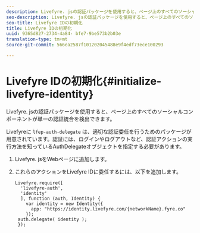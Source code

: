 ```yaml
---
description: Livefyre. jsの認証パッケージを使用すると、ページ上のすべてのソーシャルコンポーネントが単一の認証統合を検出できます。
seo-description: Livefyre. jsの認証パッケージを使用すると、ページ上のすべてのソーシャルコンポーネントが単一の認証統合を検出できます。
seo-title: Livefyre IDの初期化
title: Livefyre IDの初期化
uuid: 9365d827-2734-4a84- bfe7-9be573b2b03e
translation-type: tm+mt
source-git-commit: 566ea2587f101202045488e9f4edf73ece100293

---
```



# Livefyre IDの初期化{#initialize-livefyre-identity}

Livefyre. jsの認証パッケージを使用すると、ページ上のすべてのソーシャルコンポーネントが単一の認証統合を検出できます。

Livefyreに `lfep-auth-delegate` は、適切な認証委任を行うためのパッケージが用意されています。認証には、ログインやログアウトなど、認証アクションの実行方法を知っているAuthDelegateオブジェクトを指定する必要があります。

1. Livefyre. jsをWebページに追加します。
1. これらのアクションをLivefyre IDに委任するには、以下を追加します。

   ```
   Livefyre.require([ 
     'livefyre-auth', 
     'identity' 
     ], function (auth, Identity) { 
       var identity = new Identity({ 
         app: "https://identity.livefyre.com/{networkName}.fyre.co" 
       }); 
    auth.delegate( identity ); 
    });
   ```
